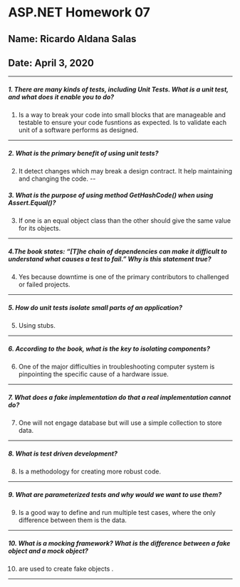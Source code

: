 # ASP.NET Homework 07
## Name: Ricardo Aldana Salas
## Date: April 3, 2020
---

##### 1. There are many kinds of tests, including Unit Tests. What is a unit test, and what does it enable you to do?
1.  Is a way to break your code into small blocks that are manageable and testable to ensure your code fusntions as expected. Is to validate each unit of a software performs as designed.
---
##### 2. What is the primary benefit of using unit tests?
2. It detect changes which may break a design contract. It help maintaining and changing the code.
--
##### 3. What is the purpose of using method GetHashCode() when using Assert.Equal()?
3. If one is an equal object class than the other should give the same value for its objects.
---
##### 4.The book states: “[T]he chain of dependencies can make it difficult to understand what causes a test to fail.” Why is this statement true?
4.  Yes because downtime is one of the primary contributors to challenged or failed projects.
---
##### 5. How do unit tests isolate small parts of an application?
5. Using stubs.
---
##### 6. According to the book, what is the key to isolating components?
6.  One of the major difficulties in troubleshooting computer system is pinpointing the specific cause of a hardware issue.
---
##### 7. What does a fake implementation do that a real implementation cannot do?
7. One will not engage database but will use a simple collection to store data.
---
##### 8. What is test driven development?
8.  Is a methodology for creating more robust code.
---
##### 9. What are parameterized tests and why would we want to use them?
9. Is a good way to define and run multiple test cases, where the only difference between them is the data.
---
##### 10. What is a mocking framework? What is the difference between a fake object and a mock object?
10.  are used to create fake objects .
---

